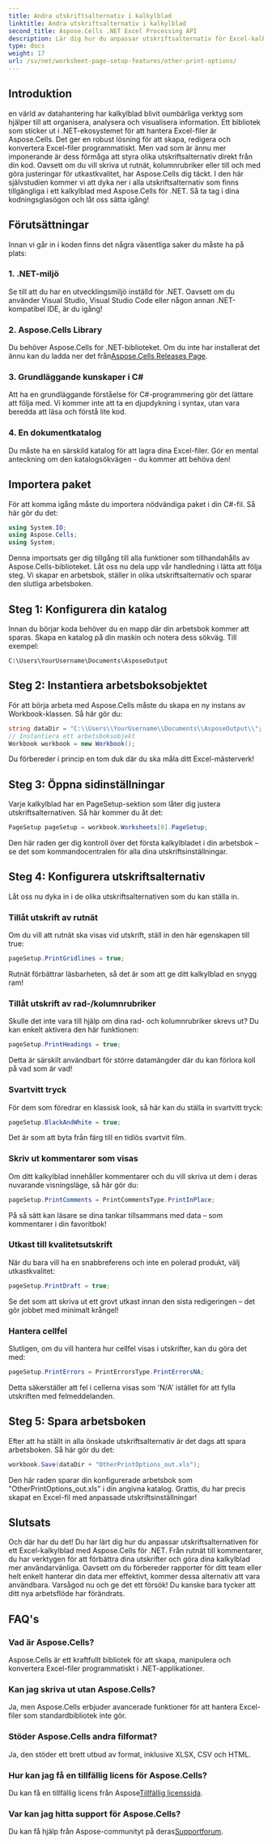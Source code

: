 ```yaml
---
title: Andra utskriftsalternativ i kalkylblad
linktitle: Andra utskriftsalternativ i kalkylblad
second_title: Aspose.Cells .NET Excel Processing API
description: Lär dig hur du anpassar utskriftsalternativ för Excel-kalkylblad med Aspose.Cells för .NET i den här omfattande guiden.
type: docs
weight: 17
url: /sv/net/worksheet-page-setup-features/other-print-options/
---
```

## Introduktion
en värld av datahantering har kalkylblad blivit oumbärliga verktyg som hjälper till att organisera, analysera och visualisera information. Ett bibliotek som sticker ut i .NET-ekosystemet för att hantera Excel-filer är Aspose.Cells. Det ger en robust lösning för att skapa, redigera och konvertera Excel-filer programmatiskt. Men vad som är ännu mer imponerande är dess förmåga att styra olika utskriftsalternativ direkt från din kod. Oavsett om du vill skriva ut rutnät, kolumnrubriker eller till och med göra justeringar för utkastkvalitet, har Aspose.Cells dig täckt. I den här självstudien kommer vi att dyka ner i alla utskriftsalternativ som finns tillgängliga i ett kalkylblad med Aspose.Cells för .NET. Så ta tag i dina kodningsglasögon och låt oss sätta igång!
## Förutsättningar
Innan vi går in i koden finns det några väsentliga saker du måste ha på plats:
### 1. .NET-miljö
Se till att du har en utvecklingsmiljö inställd för .NET. Oavsett om du använder Visual Studio, Visual Studio Code eller någon annan .NET-kompatibel IDE, är du igång!
### 2. Aspose.Cells Library
 Du behöver Aspose.Cells for .NET-biblioteket. Om du inte har installerat det ännu kan du ladda ner det från[Aspose.Cells Releases Page](https://releases.aspose.com/cells/net/).
### 3. Grundläggande kunskaper i C#
Att ha en grundläggande förståelse för C#-programmering gör det lättare att följa med. Vi kommer inte att ta en djupdykning i syntax, utan vara beredda att läsa och förstå lite kod.
### 4. En dokumentkatalog
Du måste ha en särskild katalog för att lagra dina Excel-filer. Gör en mental anteckning om den katalogsökvägen - du kommer att behöva den!
## Importera paket
För att komma igång måste du importera nödvändiga paket i din C#-fil. Så här gör du det:
```csharp
using System.IO;
using Aspose.Cells;
using System;
```
Denna importsats ger dig tillgång till alla funktioner som tillhandahålls av Aspose.Cells-biblioteket.
Låt oss nu dela upp vår handledning i lätta att följa steg. Vi skapar en arbetsbok, ställer in olika utskriftsalternativ och sparar den slutliga arbetsboken.
## Steg 1: Konfigurera din katalog
Innan du börjar koda behöver du en mapp där din arbetsbok kommer att sparas. Skapa en katalog på din maskin och notera dess sökväg. Till exempel:
```plaintext
C:\Users\YourUsername\Documents\AsposeOutput
```
## Steg 2: Instantiera arbetsboksobjektet
För att börja arbeta med Aspose.Cells måste du skapa en ny instans av Workbook-klassen. Så här gör du:
```csharp
string dataDir = "C:\\Users\\YourUsername\\Documents\\AsposeOutput\\";
// Instantiera ett arbetsboksobjekt
Workbook workbook = new Workbook();
```
Du förbereder i princip en tom duk där du ska måla ditt Excel-mästerverk!
## Steg 3: Öppna sidinställningar
Varje kalkylblad har en PageSetup-sektion som låter dig justera utskriftsalternativen. Så här kommer du åt det:
```csharp
PageSetup pageSetup = workbook.Worksheets[0].PageSetup;
```
Den här raden ger dig kontroll över det första kalkylbladet i din arbetsbok – se det som kommandocentralen för alla dina utskriftsinställningar.
## Steg 4: Konfigurera utskriftsalternativ
Låt oss nu dyka in i de olika utskriftsalternativen som du kan ställa in.
### Tillåt utskrift av rutnät
Om du vill att rutnät ska visas vid utskrift, ställ in den här egenskapen till true:
```csharp
pageSetup.PrintGridlines = true;
```
Rutnät förbättrar läsbarheten, så det är som att ge ditt kalkylblad en snygg ram!
### Tillåt utskrift av rad-/kolumnrubriker
Skulle det inte vara till hjälp om dina rad- och kolumnrubriker skrevs ut? Du kan enkelt aktivera den här funktionen:
```csharp
pageSetup.PrintHeadings = true;
```
Detta är särskilt användbart för större datamängder där du kan förlora koll på vad som är vad!
### Svartvitt tryck
För dem som föredrar en klassisk look, så här kan du ställa in svartvitt tryck:
```csharp
pageSetup.BlackAndWhite = true;
```
Det är som att byta från färg till en tidlös svartvit film.
### Skriv ut kommentarer som visas
Om ditt kalkylblad innehåller kommentarer och du vill skriva ut dem i deras nuvarande visningsläge, så här gör du:
```csharp
pageSetup.PrintComments = PrintCommentsType.PrintInPlace;
```
På så sätt kan läsare se dina tankar tillsammans med data – som kommentarer i din favoritbok!
### Utkast till kvalitetsutskrift
När du bara vill ha en snabbreferens och inte en polerad produkt, välj utkastkvalitet:
```csharp
pageSetup.PrintDraft = true;
```
Se det som att skriva ut ett grovt utkast innan den sista redigeringen – det gör jobbet med minimalt krångel!
### Hantera cellfel
Slutligen, om du vill hantera hur cellfel visas i utskrifter, kan du göra det med:
```csharp
pageSetup.PrintErrors = PrintErrorsType.PrintErrorsNA;
```
Detta säkerställer att fel i cellerna visas som 'N/A' istället för att fylla utskriften med felmeddelanden.
## Steg 5: Spara arbetsboken
Efter att ha ställt in alla önskade utskriftsalternativ är det dags att spara arbetsboken. Så här gör du det:
```csharp
workbook.Save(dataDir + "OtherPrintOptions_out.xls");
```
Den här raden sparar din konfigurerade arbetsbok som "OtherPrintOptions_out.xls" i din angivna katalog. Grattis, du har precis skapat en Excel-fil med anpassade utskriftsinställningar!
## Slutsats
Och där har du det! Du har lärt dig hur du anpassar utskriftsalternativen för ett Excel-kalkylblad med Aspose.Cells för .NET. Från rutnät till kommentarer, du har verktygen för att förbättra dina utskrifter och göra dina kalkylblad mer användarvänliga. Oavsett om du förbereder rapporter för ditt team eller helt enkelt hanterar din data mer effektivt, kommer dessa alternativ att vara användbara. Varsågod nu och ge det ett försök! Du kanske bara tycker att ditt nya arbetsflöde har förändrats.
## FAQ's
### Vad är Aspose.Cells?  
Aspose.Cells är ett kraftfullt bibliotek för att skapa, manipulera och konvertera Excel-filer programmatiskt i .NET-applikationer.
### Kan jag skriva ut utan Aspose.Cells?  
Ja, men Aspose.Cells erbjuder avancerade funktioner för att hantera Excel-filer som standardbibliotek inte gör.
### Stöder Aspose.Cells andra filformat?  
Ja, den stöder ett brett utbud av format, inklusive XLSX, CSV och HTML.
### Hur kan jag få en tillfällig licens för Aspose.Cells?  
 Du kan få en tillfällig licens från Aspose[Tillfällig licenssida](https://purchase.aspose.com/temporary-license/).
### Var kan jag hitta support för Aspose.Cells?  
 Du kan få hjälp från Aspose-communityt på deras[Supportforum](https://forum.aspose.com/c/cells/9).